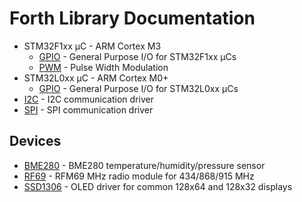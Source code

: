 # Forth Library Documentation

* STM32F1xx µC - ARM Cortex M3
    * [GPIO](gpio-f1.md) - General Purpose I/O for STM32F1xx µCs
    * [PWM](pwm-f1.md) - Pulse Width Modulation
* STM32L0xx µC - ARM Cortex M0+
    * [GPIO](gpio-l0.md) - General Purpose I/O for STM32L0xx µCs
* [I2C](i2c.md) - I2C communication driver
* [SPI](spi.md) - SPI communication driver

## Devices

* [BME280](bme280.md) - BME280 temperature/humidity/pressure sensor
* [RF69](rf69.md) - RFM69 MHz radio module for 434/868/915 MHz
* [SSD1306](ssd1306.md) - OLED driver for common 128x64 and 128x32 displays
